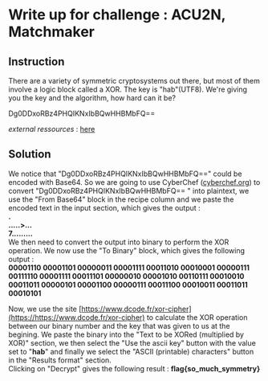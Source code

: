 # Write up for challenge : ACU2N, Matchmaker
## Instruction
There are a variety of symmetric cryptosystems out there, but most of them involve a logic block called a XOR. The key is "hab"(UTF8). We're giving you the key and the algorithm, how hard can it be?

Dg0DDxoRBz4PHQIKNxIbBQwHHBMbFQ==

*external ressources* : [here](https://qualifier.hackabit.com/learning/acu2n-matchmaker)
## Solution
We notice that "Dg0DDxoRBz4PHQIKNxIbBQwHHBMbFQ==" could be encoded with Base64. So we are going to use CyberChef ([cyberchef.org](https://cyberchef.org)) to convert "Dg0DDxoRBz4PHQIKNxIbBQwHHBMbFQ==
" into plaintext, we use the "From Base64" block in the recipe column and we paste the encoded text in the input section, which gives the output :</br>
**. </br>
.....>... </br>
7.........** </br>
We then need to convert the output into binary to perform the XOR operation. We now use the "To Binary" block, which gives the following output :</br>
**00001110 00001101 00000011 00001111 00011010 00010001 00000111 00111110 00001111 00011101 00000010 00001010 00110111 00010010 00011011 00000101 00001100 00000111 00011100 00010011 00011011 00010101** </br>

Now, we use the site [https://www.dcode.fr/xor-cipher](https://https://www.dcode.fr/xor-cipher) to calculate the XOR operation between our binary number and the key that was given to us at the begining. We 
paste the binary into the "Text to be XORed (multiplied by XOR)" section, we then select the "Use the ascii key" button with the value set to "**hab**" and finally we select the "ASCII (printable) characters" button in the "Results format" section.</br>
Clicking on "Decrypt" gives the following result : **flag{so_much_symmetry}**
